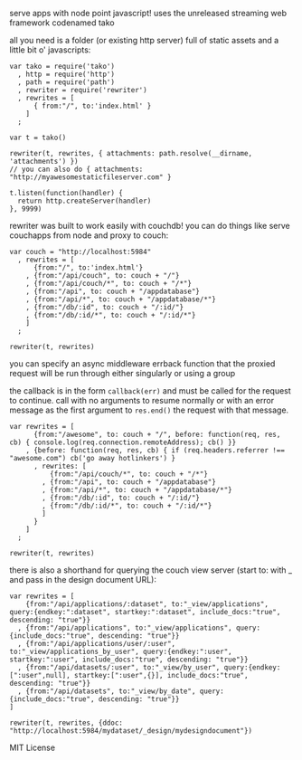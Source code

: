 serve apps with node point javascript! uses the unreleased streaming web framework codenamed tako

all you need is a folder (or existing http server) full of static assets and a little bit o' javascripts:

    var tako = require('tako')
      , http = require('http')
      , path = require('path')
      , rewriter = require('rewriter')
      , rewrites = [ 
          { from:"/", to:'index.html' }
        ]
      ;
   
    var t = tako()
    
    rewriter(t, rewrites, { attachments: path.resolve(__dirname, 'attachments') })
    // you can also do { attachments: "http://myawesomestaticfileserver.com" }
    
    t.listen(function(handler) {
      return http.createServer(handler)
    }, 9999)

rewriter was built to work easily with couchdb! you can do things like serve couchapps from node and proxy to couch:

    var couch = "http://localhost:5984"
      , rewrites = [ 
          {from:"/", to:'index.html'}
        , {from:"/api/couch", to: couch + "/"}
        , {from:"/api/couch/*", to: couch + "/*"}
        , {from:"/api", to: couch + "/appdatabase"}
        , {from:"/api/*", to: couch + "/appdatabase/*"}
        , {from:"/db/:id", to: couch + "/:id/"}
        , {from:"/db/:id/*", to: couch + "/:id/*"}
        ]
      ;
      
    rewriter(t, rewrites)
    
you can specify an async middleware errback function that the proxied request will be run through either singularly or using a group

the callback is in the form `callback(err)` and must be called for the request to continue. call with no arguments to resume normally or with an error message as the first argument to `res.end()` the request with that message.

    var rewrites = [ 
          {from:"/awesome", to: couch + "/", before: function(req, res, cb) { console.log(req.connection.remoteAddress); cb() }}
        , {before: function(req, res, cb) { if (req.headers.referrer !== "awesome.com") cb('go away hotlinkers') }
          , rewrites: [
              {from:"/api/couch/*", to: couch + "/*"}
            , {from:"/api", to: couch + "/appdatabase"}
            , {from:"/api/*", to: couch + "/appdatabase/*"}
            , {from:"/db/:id", to: couch + "/:id/"}
            , {from:"/db/:id/*", to: couch + "/:id/*"}
            ]
          }
        ]
      ;

    rewriter(t, rewrites)

there is also a shorthand for querying the couch view server (start to: with _ and pass in the design document URL):

    var rewrites = [ 
        {from:"/api/applications/:dataset", to:"_view/applications", query:{endkey:":dataset", startkey:":dataset", include_docs:"true", descending: "true"}}
      , {from:"/api/applications", to:"_view/applications", query:{include_docs:"true", descending: "true"}}
      , {from:"/api/applications/user/:user", to:"_view/applications_by_user", query:{endkey:":user", startkey:":user", include_docs:"true", descending: "true"}}
      , {from:"/api/datasets/:user", to:"_view/by_user", query:{endkey: [":user",null], startkey:[":user",{}], include_docs:"true", descending: "true"}}
      , {from:"/api/datasets", to:"_view/by_date", query:{include_docs:"true", descending: "true"}}
    ]
    
    rewriter(t, rewrites, {ddoc: "http://localhost:5984/mydataset/_design/mydesigndocument"})

MIT License